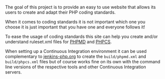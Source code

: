 The goal of this project is to provide an easy to use website that allows its users to create and adapt their PHP coding standards.

When it comes to coding standards it is not important which one you choose it is just important that you have one and everyone follows it!

To ease the usage of coding standards this site can help you create and/or understand ruleset.xml files for [PHPMD](http://phpmd.org/) and [PHPCS](http://pear.php.net/package/PHP_CodeSniffer).

When setting up a Continuous Integration environment it can be used complementary to [jenkins-php.org](http://jenkins-php.org) to create the `build/phpmd.xml` and `build/phpcs.xml` files but of course works fine on its own with the command line versions of the respective tools and other Continuous Integration servers.
